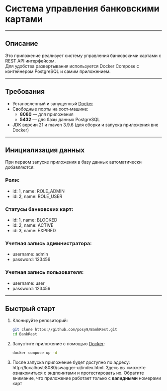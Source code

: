 # Система управления банковскими картами

---

## Описание

Это приложение реализует систему управления банковскими картами с REST API интерфейсом.  
Для удобства развертывания используется Docker Compose с контейнером PostgreSQL и самим приложением.

---

## Требования

- Установленный и запущенный [Docker](https://docs.docker.com/get-docker/)
- Свободные порты на хост-машине:
    - **8080** — для приложения
    - **5432** — для базы данных PostgreSQL
- JDK версии 21 и maven 3.9.6 (для сборки и запуска приложения вне Docker)

---
## Инициализация данных

При первом запуске приложения в базу данных автоматически добавляются:

### Роли:
- id: 1, name: ROLE_ADMIN
- id: 2, name: ROLE_USER

### Статусы банковских карт:
- id: 1, name: BLOCKED
- id: 2, name: ACTIVE
- id: 3, name: EXPIRED

### Учетная запись администратора:
- username: admin
- password: 123456

### Учетная запись пользователя:
- username: user
- password: 123456

---
## Быстрый старт

1. Клонируйте репозиторий:

   ```bash
   git clone https://github.com/posy9/BankRest.git
   cd BankRest

2. Запустите приложение с помощью [Docker](https://docs.docker.com/get-docker/):

   ```bash
   docker compose up -d

3. После запуска приложение будет доступно по адресу: http://localhost:8080/swagger-ui/index.html.
   Здесь вы сможете ознакомиться с эндпоинтами и протестировать их. Обратите внимание, что приложение работает только с **валидными** номерами карт 
